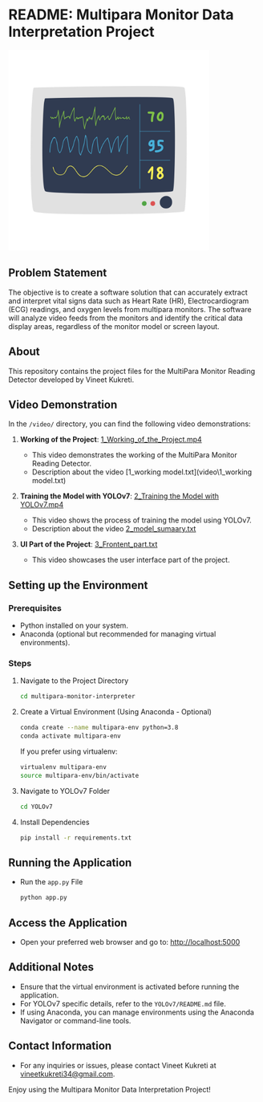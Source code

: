 # README: Multipara Monitor Data Interpretation Project
<img src="multi-para-patient-monitor.jpg" alt="Multi-Para Patient Monitor" width="400">


## Problem Statement
The objective is to create a software solution that can accurately extract and
interpret vital signs data such as Heart Rate (HR), Electrocardiogram (ECG) readings, and
oxygen levels from multipara monitors. The software will analyze video feeds from the monitors
and identify the critical data display areas, regardless of the monitor model or screen layout.

## About

This repository contains the project files for the MultiPara Monitor Reading Detector developed by Vineet Kukreti.

## Video Demonstration

In the `/video/` directory, you can find the following video demonstrations:

1. **Working of the Project**: [1_Working_of_the_Project.mp4](/video/1_Working_of_the_Project.mp4)
   - This video demonstrates the working of the MultiPara Monitor Reading Detector.
   - Description about the video [1_working model.txt](video\1_working model.txt)

2. **Training the Model with YOLOv7**: [2_Training the Model with YOLOv7.mp4](video\2_Training_the_Model_with_YOLOv7.mp4)
   - This video shows the process of training the model using YOLOv7.
   - Description about the video [2_model_sumaary.txt](video\2_model_sumaary.txt)

3. **UI Part of the Project**: [3_Frontent_part.txt](video\3_Frontent_part.txt)
   - This video showcases the user interface part of the project.

## Setting up the Environment

### Prerequisites
- Python installed on your system.
- Anaconda (optional but recommended for managing virtual environments).

### Steps
1. Navigate to the Project Directory
    ```bash
    cd multipara-monitor-interpreter
    ```

2. Create a Virtual Environment (Using Anaconda - Optional)
    ```bash
    conda create --name multipara-env python=3.8
    conda activate multipara-env
    ```
    If you prefer using virtualenv:
    ```bash
    virtualenv multipara-env
    source multipara-env/bin/activate
    ```

3. Navigate to YOLOv7 Folder
    ```bash
    cd YOLOv7
    ```

4. Install Dependencies
    ```bash
    pip install -r requirements.txt
    ```

## Running the Application
- Run the `app.py` File
    ```bash
    python app.py
    ```

## Access the Application
- Open your preferred web browser and go to: [http://localhost:5000](http://localhost:5000)

## Additional Notes
- Ensure that the virtual environment is activated before running the application.
- For YOLOv7 specific details, refer to the `YOLOv7/README.md` file.
- If using Anaconda, you can manage environments using the Anaconda Navigator or command-line tools.

## Contact Information
- For any inquiries or issues, please contact Vineet Kukreti at [vineetkukreti34@gmail.com](mailto:vineetkukreti34@gmail.com).

Enjoy using the Multipara Monitor Data Interpretation Project!
